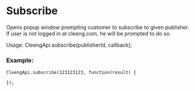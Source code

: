 Subscribe
=========

Opens popup window prompting customer to subscribe to given publisher. If user is not logged in at cleeng.com,
he will be prompted to do so.

Usage:
    CleengApi.subscribe(publisherId, callback);

### Example:

    CleengApi.subscribe(123123123, function(result) {

    });
